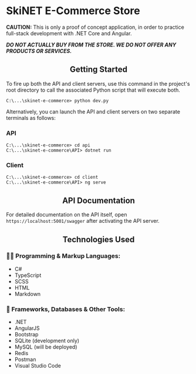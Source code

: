 # SkiNET E-Commerce Store

**CAUTION:** This is only a proof of concept application, in order to practice full-stack development with .NET Core and Angular. 

***DO NOT ACTUALLY BUY FROM THE STORE. WE DO NOT OFFER ANY PRODUCTS OR SERVICES.***

<h2 style="text-align: center;">Getting Started</h2>

To fire up both the API and client servers, use this command in the project's root directory to call the associated Python script that will execute both.
```
C:\...\skinet-e-commerce> python dev.py
```
Alternatively, you can launch the API and client servers on two separate terminals as follows:

### API
```
C:\...\skinet-e-commerce> cd api
C:\...\skinet-e-commerce\API> dotnet run
```

### Client
```
C:\...\skinet-e-commerce> cd client
C:\...\skinet-e-commerce\API> ng serve
```

<h2 style="text-align: center;">API Documentation</h2>

For detailed documentation on the API itself, open `https://localhost:5001/swagger` after activating the API server.

<h2 style="text-align: center;">Technologies Used</h2>

### 👨‍💻 Programming & Markup Languages:
* C#
* TypeScript
* SCSS
* HTML
* Markdown
### 🧰 Frameworks, Databases & Other Tools:
* .NET
* AngularJS
* Bootstrap
* SQLite (development only)
* MySQL (will be deployed)
* Redis
* Postman
* Visual Studio Code
